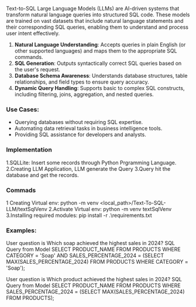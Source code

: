 Text-to-SQL Large Language Models (LLMs) are AI-driven systems that transform natural language queries into structured SQL code. These models are trained on vast datasets that include natural language statements and their corresponding SQL queries, enabling them to understand and process user intent effectively. 
1. **Natural Language Understanding**: Accepts queries in plain English (or other supported languages) and maps them to the appropriate SQL commands.
2. **SQL Generation**: Outputs syntactically correct SQL queries based on the user's request.
3. **Database Schema Awareness**: Understands database structures, table relationships, and field types to ensure query accuracy.
4. **Dynamic Query Handling**: Supports basic to complex SQL constructs, including filtering, joins, aggregation, and nested queries.

### Use Cases:
- Querying databases without requiring SQL expertise.
- Automating data retrieval tasks in business intelligence tools.
- Providing SQL assistance for developers and analysts.

### Implementation
1.SQLLite: Insert some records through Python Prgramming Language.
2.Creating LLM Application, LLM generate the Query
3.Query hit the database and get the records.

### Commads
1 Creating Virtual env: python -m venv <local_path>/Text-To-SQL-LLM/textSqlVenv
2.Activate Virtual env: python -m venv textSqlVenv
3.Installing required modules: pip install -r .\requirements.txt

### Examples:
 User question is  Which soap achieved the highest sales in 2024?
SQL Query from Model  SELECT PRODUCT_NAME FROM PRODUCTS
					  WHERE CATEGORY = 'Soap'
					  AND SALES_PERCENTAGE_2024 = (SELECT MAX(SALES_PERCENTAGE_2024) FROM PRODUCTS WHERE CATEGORY = 'Soap');

User question is  Which product achieved the highest sales in 2024?
SQL Query from Model  SELECT PRODUCT_NAME FROM PRODUCTS
                      WHERE SALES_PERCENTAGE_2024 = (SELECT MAX(SALES_PERCENTAGE_2024) FROM PRODUCTS);


